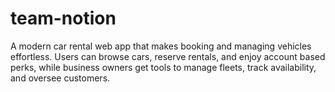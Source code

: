 # team-notion
A modern car rental web app that makes booking and managing vehicles effortless. Users can browse cars, reserve rentals, and enjoy account based perks, while business owners get tools to manage fleets, track availability, and oversee customers.
